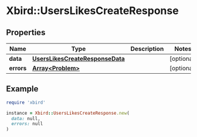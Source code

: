 # Xbird::UsersLikesCreateResponse

## Properties

| Name | Type | Description | Notes |
| ---- | ---- | ----------- | ----- |
| **data** | [**UsersLikesCreateResponseData**](UsersLikesCreateResponseData.md) |  | [optional] |
| **errors** | [**Array&lt;Problem&gt;**](Problem.md) |  | [optional] |

## Example

```ruby
require 'xbird'

instance = Xbird::UsersLikesCreateResponse.new(
  data: null,
  errors: null
)
```

